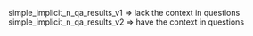 simple_implicit_n_qa_results_v1 => lack the context in questions
simple_implicit_n_qa_results_v2 => have the context in questions